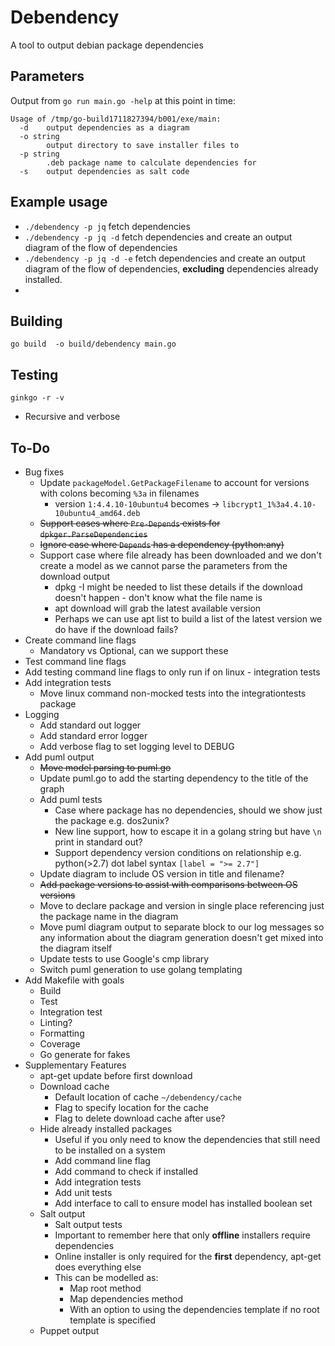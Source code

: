 # Debendency
A tool to output debian package dependencies

## Parameters
Output from `go run main.go -help` at this point in time:
```
Usage of /tmp/go-build1711827394/b001/exe/main:
  -d    output dependencies as a diagram
  -o string
        output directory to save installer files to
  -p string
        .deb package name to calculate dependencies for
  -s    output dependencies as salt code

```
## Example usage
* `./debendency -p jq` fetch dependencies
* `./debendency -p jq -d` fetch dependencies and create an output diagram of the flow of dependencies
* `./debendency -p jq -d -e` fetch dependencies and create an output diagram of the flow of dependencies, **excluding** dependencies already installed.
* 
## Building
```
go build  -o build/debendency main.go
```
## Testing
```
ginkgo -r -v
```
* Recursive and verbose

## To-Do 
* Bug fixes
  * Update `packageModel.GetPackageFilename` to account for versions with colons becoming `%3a` in filenames
    * version `1:4.4.10-10ubuntu4` becomes -> `libcrypt1_1%3a4.4.10-10ubuntu4_amd64.deb`
  * ~~Support cases where `Pre-Depends` exists for `dpkger.ParseDependencies`~~
  * ~~Ignore case where `Depends` has a dependency (python:any)~~
  * Support case where file already has been downloaded and we don't create a model as we cannot parse the parameters from the download output
    * dpkg -I might be needed to list these details if the download doesn't happen - don't know what the file name is
    * apt download will grab the latest available version
    * Perhaps we can use apt list to build a list of the latest version we do have if the download fails?
* Create command line flags
  * Mandatory vs Optional, can we support these
* Test command line flags
* Add testing command line flags to only run if on linux - integration tests
* Add integration tests
  * Move linux command non-mocked tests into the integrationtests package 
* Logging
  * Add standard out logger
  * Add standard error logger
  * Add verbose flag to set logging level to DEBUG
* Add puml output
  * ~~Move model parsing to puml.go~~
  * Update puml.go to add the starting dependency to the title of the graph
  * Add puml tests
    * Case where package has no dependencies, should we show just the package e.g. dos2unix?
    * New line support, how to escape it in a golang string but have `\n` print in standard out?
    * Support dependency version conditions on relationship  e.g. python(>2.7) dot label syntax `[label = ">= 2.7"]`
  * Update diagram to include OS version in title and filename?
  * ~~Add package versions to assist with comparisons between OS versions~~  
  * Move to declare package and version in single place referencing just the package name in the diagram
  * Move puml diagram output to separate block to our log messages so any information about the diagram generation doesn't get mixed into the diagram itself
  * Update tests to use Google's cmp library
  * Switch puml generation to use golang templating
* Add Makefile with goals
  * Build
  * Test
  * Integration test
  * Linting?
  * Formatting
  * Coverage
  * Go generate for fakes
* Supplementary Features
  * apt-get update before first download
  * Download cache
    * Default location of cache `~/debendency/cache`
    * Flag to specify location for the cache
    * Flag to delete download cache after use?
  * Hide already installed packages
    * Useful if you only need to know the dependencies that still need to be installed on a system
    * Add command line flag
    * Add command to check if installed
    * Add integration tests
    * Add unit tests
    * Add interface to call to ensure model has installed boolean set
  * Salt output
    * Salt output tests
    * Important to remember here that only **offline** installers require dependencies
    * Online installer is only required for the **first** dependency, apt-get does everything else
    * This can be modelled as:
      * Map root method
      * Map dependencies method
      * With an option to using the dependencies template if no root template is specified
  * Puppet output